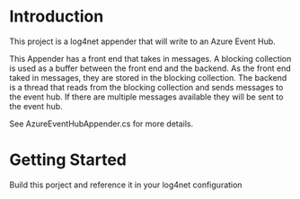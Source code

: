 # Introduction 
This project is a log4net appender that will write to an Azure Event Hub.  

This Appender has a front end that takes in messages. A blocking collection is used as a buffer between the front end
and the backend.  As the front end taked in messages, they are stored in the blocking collection.  The backend is a thread
that reads from the blocking collection and sends messages to the event hub.  If there are multiple messages available they
will be sent to the event hub.


See AzureEventHubAppender.cs for more details.

# Getting Started
Build this porject and reference it in your log4net configuration


